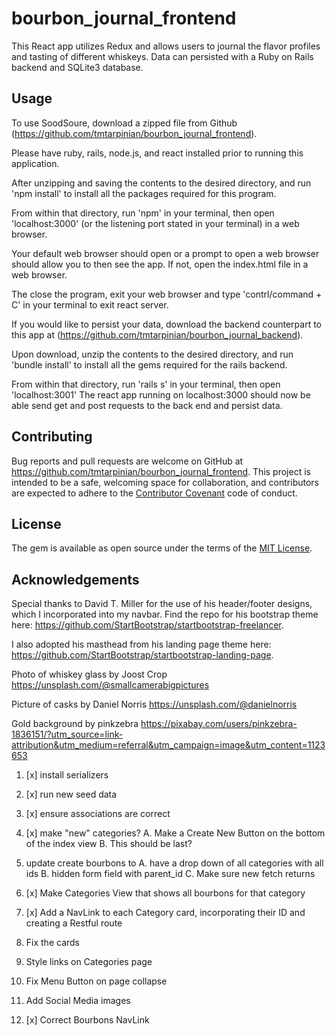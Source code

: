 # bourbon_journal_frontend

This React app utilizes Redux and allows users to journal the flavor profiles and tasting of different whiskeys. Data can persisted with a Ruby on Rails backend and SQLite3 database.

## Usage

To use SoodSoure, download a zipped file from Github (https://github.com/tmtarpinian/bourbon_journal_frontend).

Please have ruby, rails, node.js, and react installed prior to running this application.

After unzipping and saving the contents to the desired directory, and run 'npm install' to install all the packages required for this program.

From within that directory, run 'npm' in your terminal, then open 'localhost:3000' (or the listening port stated in your terminal) in a web browser.

Your default web browser should open or a prompt to open a web browser should allow you to then see the app. If not, open the index.html file in a web browser.

The close the program, exit your web browser and type 'contrl/command + C' in your terminal to exit react server.

If you would like to persist your data, download the backend counterpart to this app at (https://github.com/tmtarpinian/bourbon_journal_backend).

Upon download, unzip the contents to the desired directory, and run 'bundle install' to install all the gems required for the rails backend.

From within that directory, run 'rails s' in your terminal, then open 'localhost:3001' The react app running on localhost:3000 should now be able send get and post requests to the back end and persist data.

## Contributing

Bug reports and pull requests are welcome on GitHub at https://github.com/tmtarpinian/bourbon_journal_frontend. This project is intended to be a safe, welcoming space for collaboration, and contributors are expected to adhere to the [Contributor Covenant](http://contributor-covenant.org) code of conduct.

## License

The gem is available as open source under the terms of the [MIT License](https://opensource.org/licenses/MIT).

## Acknowledgements

Special thanks to David T. Miller for the use of his header/footer designs, which I incorporated into my navbar. Find the repo for his bootstrap theme here: https://github.com/StartBootstrap/startbootstrap-freelancer.

I also adopted his masthead from his landing page theme here: https://github.com/StartBootstrap/startbootstrap-landing-page.

Photo of whiskey glass by Joost Crop https://unsplash.com/@smallcamerabigpictures

Picture of casks by Daniel Norris https://unsplash.com/@danielnorris

Gold background by pinkzebra https://pixabay.com/users/pinkzebra-1836151/?utm_source=link-attribution&utm_medium=referral&utm_campaign=image&utm_content=1123653



1. [x] install serializers
2. [x] run new seed data
3. [x] ensure associations are correct
4. [x] make "new" categories?
    A. Make a Create New Button on the bottom of the index view
    B. This should be last?
5. update create bourbons to 
    A. have a drop down of all categories with all ids
    B. hidden form field with parent_id
    C. Make sure new fetch returns
6. [x] Make Categories View that shows all bourbons for that category
7. [x] Add a NavLink to each Category card, incorporating their ID and creating a Restful route
8. Fix the cards

9. Style links on Categories page
10. Fix Menu Button on page collapse
11. Add Social Media images
12. [x] Correct Bourbons NavLink